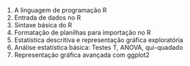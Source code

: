 1) A linguagem de programação R
2) Entrada de dados no R
3) Sintaxe básica do R
4) Formatação de planilhas para importação no R
5) Estatística descritiva e representação gráfica exploratória
6) Análise estatística básica: Testes T, ANOVA, qui-quadado
7) Representação gráfica avançada com ggplot2
